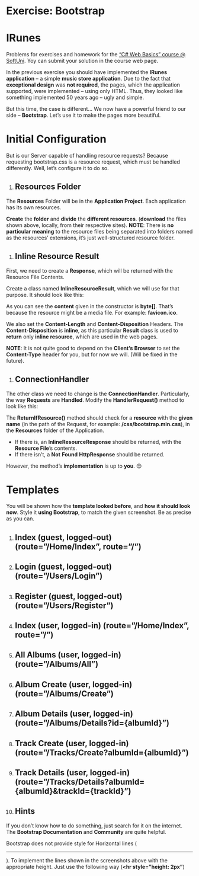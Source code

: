 ﻿
# **Exercise: Bootstrap**
# **IRunes**
Problems for exercises and homework for the [“C# Web Basics” course @ SoftUni](https://softuni.bg/courses/csharp-web-development-basics). Yoy can submit your solution in the course web page.

In the previous exercise you should have implemented the **IRunes** **application** – a simple **music store application**. Due to the fact that **exceptional design** was **not required**, the pages, which the application supported, were implemented – using only HTML. Thus, they looked like something implemented 50 years ago – ugly and simple.

But this time, the case is different... We now have a powerful friend to our side – **Bootstrap**. Let’s use it to make the pages more beautiful.
# **Initial Configuration**
But is our Server capable of handling resource requests? Because requesting bootstrap.css is a resource request, which must be handled differently. Well, let’s configure it to do so.
1. ## **Resources Folder**
The **Resources** Folder will be in the **Application Project**. Each application has its own resources.

**Create** the **folder** and **divide** the **different resources**. (**download** the files shown above, locally, from their respective sites). **NOTE**: There is **no particular meaning** to the resource files being separated into folders named as the resources’ extensions, it’s just well-structured resource folder.
1. ## **Inline Resource Result**
First, we need to create a **Response**, which will be returned with the Resource File Contents.

Create a class named **InlineResourceResult**, which we will use for that purpose. It should look like this:

As you can see the **content** given in the constructor is **byte[]**. That’s because the resource might be a media file. For example: **favicon.ico**.

We also set the **Content-Length** and **Content-Disposition** Headers. The **Content-Disposition** is **inline**, as this particular **Result** class is used to **return** only **inline resource**, which are used in the web pages.

**NOTE**: It is not quite good to depend on the **Client’s** **Browser** to set the **Content-Type** header for you, but for now we will. (Will be fixed in the future).
1. ## **ConnectionHandler**
The other class we need to change is the **ConnectionHandler**. Particularly, the way **Requests** are **Handled**. 
Modify the **HandlerRequest()** method to look like this:

The **ReturnIfResource()** method should check for a **resource** with the **given name** (in the path of the Request, for example: **/css/bootstrap.min.css**), in the **Resources** folder of the Application.

- If there is, an **InlineResourceResponse** should be returned, with the **Resource File**’s contents.
- If there isn’t, a **Not** **Found** **HttpResponse** should be returned.

However, the method’s **implementation** is up to **you**. 😊






# **Templates**
You will be shown how the **template looked before**, and **how it should look now**. Style it **using Bootstrap**, to match the given screenshot. Be as precise as you can.
1. ## **Index (guest, logged-out) (route=”/Home/Index”, route=”/”)**





1. ## **Login (guest, logged-out) (route=”/Users/Login”)**





1. ## **Register (guest, logged-out) (route=”/Users/Register”)**





1. ## **Index (user, logged-in) (route=”/Home/Index”, route=”/”)**





1. ## **All Albums (user, logged-in) (route=”/Albums/All”)**




1. ## **Album Create (user, logged-in) (route=”/Albums/Create”)**













1. ## **Album Details (user, logged-in) (route=”/Albums/Details?id={albumId}”)**







1. ## **Track Create (user, logged-in) (route=”/Tracks/Create?albumId={albumId}”)**





1. ## **Track Details (user, logged-in) (route=”/Tracks/Details?albumId={albumId}&trackId={trackId}”)**






1. ## **Hints**
If you don’t know how to do something, just search for it on the internet. The **Bootstrap Documentation** and **Community** are quite helpful.

Bootstrap does not provide style for Horizontal lines (**<hr />**). To implement the lines shown in the screenshots above with the appropriate height. Just use the following way (**<hr style=”height: 2px”**)

